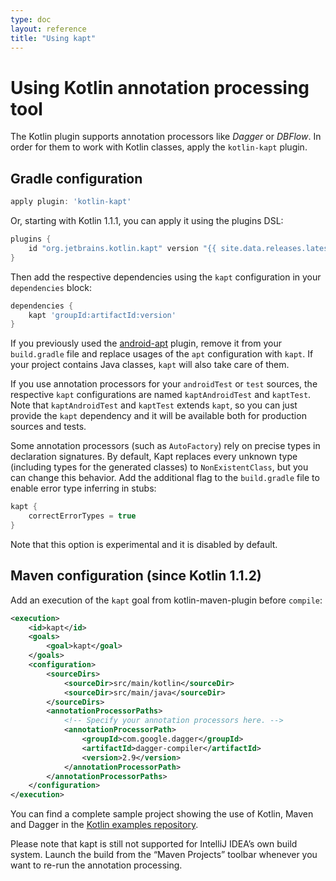 ```yaml
---
type: doc
layout: reference
title: "Using kapt"
---
```


# Using Kotlin annotation processing tool

The Kotlin plugin supports annotation processors like _Dagger_ or _DBFlow_.
In order for them to work with Kotlin classes, apply the `kotlin-kapt` plugin.

## Gradle configuration

``` groovy
apply plugin: 'kotlin-kapt'
```

Or, starting with Kotlin 1.1.1, you can apply it using the plugins DSL:

``` groovy
plugins {
    id "org.jetbrains.kotlin.kapt" version "{{ site.data.releases.latest.version }}"
}
```

Then add the respective dependencies using the `kapt` configuration in your `dependencies` block:

``` groovy
dependencies {
    kapt 'groupId:artifactId:version'
}
```

If you previously used the [android-apt](https://bitbucket.org/hvisser/android-apt) plugin, remove it from your `build.gradle` file and replace usages of the `apt` configuration with `kapt`. If your project contains Java classes, `kapt` will also take care of them.

If you use annotation processors for your `androidTest` or `test` sources, the respective `kapt` configurations are named `kaptAndroidTest` and `kaptTest`. Note that `kaptAndroidTest` and `kaptTest` extends `kapt`, so you can just provide the `kapt` dependency and it will be available both for production sources and tests.

Some annotation processors (such as `AutoFactory`) rely on precise types in declaration signatures. By default, Kapt replaces every unknown type (including types for the generated classes) to `NonExistentClass`, but you can change this behavior. Add the additional flag to the `build.gradle` file to enable error type inferring in stubs:

``` groovy
kapt {
    correctErrorTypes = true
}
```

Note that this option is experimental and it is disabled by default.


## Maven configuration (since Kotlin 1.1.2)

Add an execution of the `kapt` goal from kotlin-maven-plugin before `compile`:

```xml
<execution>
    <id>kapt</id>
    <goals>
        <goal>kapt</goal>
    </goals>
    <configuration>
        <sourceDirs>
            <sourceDir>src/main/kotlin</sourceDir>
            <sourceDir>src/main/java</sourceDir>
        </sourceDirs>
        <annotationProcessorPaths>
            <!-- Specify your annotation processors here. -->
            <annotationProcessorPath>
                <groupId>com.google.dagger</groupId>
                <artifactId>dagger-compiler</artifactId>
                <version>2.9</version>
            </annotationProcessorPath>
        </annotationProcessorPaths>
    </configuration>
</execution>
```

You can find a complete sample project showing the use of Kotlin, Maven and Dagger in the
[Kotlin examples repository](https://github.com/JetBrains/kotlin-examples/tree/master/maven/dagger-maven-example).

Please note that kapt is still not supported for IntelliJ IDEA’s own build system. Launch the build from the “Maven Projects” toolbar whenever you want to re-run the annotation processing.

